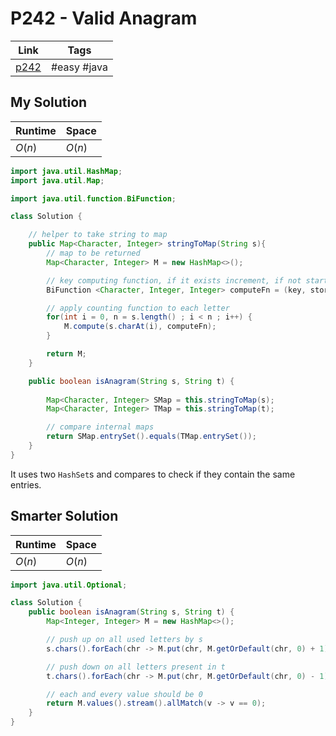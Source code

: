 # P242 - Valid Anagram

| Link                                                 | Tags        |
| ---------------------------------------------------- | ----------- |
| [p242](https://leetcode.com/problems/valid-anagram/) | #easy #java |

## My Solution

| Runtime | Space  |
| ------- | ------ |
| $O(n)$  | $O(n)$ | 


```java
import java.util.HashMap;
import java.util.Map;

import java.util.function.BiFunction;  

class Solution {

    // helper to take string to map
    public Map<Character, Integer> stringToMap(String s){
        // map to be returned
        Map<Character, Integer> M = new HashMap<>();

        // key computing function, if it exists increment, if not start at 1
        BiFunction <Character, Integer, Integer> computeFn = (key, storedValue) -> (storedValue == null) ? 1 : storedValue + 1;

        // apply counting function to each letter
        for(int i = 0, n = s.length() ; i < n ; i++) { 
            M.compute(s.charAt(i), computeFn);
        }

        return M;
    }

    public boolean isAnagram(String s, String t) {
        
        Map<Character, Integer> SMap = this.stringToMap(s);
        Map<Character, Integer> TMap = this.stringToMap(t);

        // compare internal maps
        return SMap.entrySet().equals(TMap.entrySet());
    }
}
```

It uses two `HashSet`s and compares to check if they contain the same entries. 

## Smarter Solution

| Runtime | Space  |
| ------- | ------ |
| $O(n)$  | $O(n)$ | 

```java
import java.util.Optional;

class Solution {
    public boolean isAnagram(String s, String t) {
        Map<Integer, Integer> M = new HashMap<>();

        // push up on all used letters by s
        s.chars().forEach(chr -> M.put(chr, M.getOrDefault(chr, 0) + 1));

        // push down on all letters present in t
        t.chars().forEach(chr -> M.put(chr, M.getOrDefault(chr, 0) - 1));

        // each and every value should be 0
        return M.values().stream().allMatch(v -> v == 0);
    }
}
```